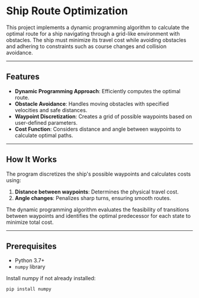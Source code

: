 # Ship Route Optimization

This project implements a dynamic programming algorithm to calculate the optimal route for a ship navigating through a grid-like environment with obstacles. The ship must minimize its travel cost while avoiding obstacles and adhering to constraints such as course changes and collision avoidance.

---

## Features
- **Dynamic Programming Approach**: Efficiently computes the optimal route.
- **Obstacle Avoidance**: Handles moving obstacles with specified velocities and safe distances.
- **Waypoint Discretization**: Creates a grid of possible waypoints based on user-defined parameters.
- **Cost Function**: Considers distance and angle between waypoints to calculate optimal paths.

---

## How It Works
The program discretizes the ship's possible waypoints and calculates costs using:
1. **Distance between waypoints**: Determines the physical travel cost.
2. **Angle changes**: Penalizes sharp turns, ensuring smooth routes.

The dynamic programming algorithm evaluates the feasibility of transitions between waypoints and identifies the optimal predecessor for each state to minimize total cost.

---

## Prerequisites
- Python 3.7+
- `numpy` library

Install numpy if not already installed:
```bash
pip install numpy
